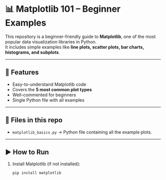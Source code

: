 # 📊 Matplotlib 101 – Beginner Examples

This repository is a beginner-friendly guide to **Matplotlib**, one of the most popular data visualization libraries in Python.  
It includes simple examples like **line plots, scatter plots, bar charts, histograms, and subplots**.

---               
   
## 🔹 Features   
- Easy-to-understand Matplotlib code   
- Covers the **5 most common plot types**  
- Well-commented for beginners  
- Single Python file with all examples  

---

## 📂 Files in this repo
- `matplotlib_basics.py` → Python file containing all the example plots.  

---

## ▶️ How to Run
1. Install Matplotlib (if not installed):
   ```bash
   pip install matplotlib
